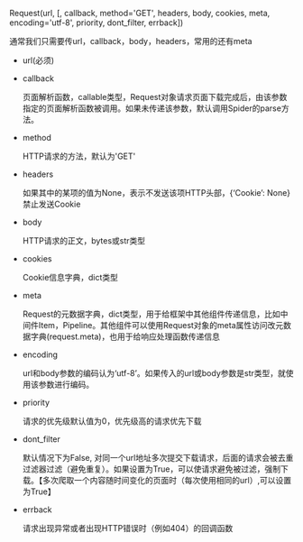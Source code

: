 Request(url, [, callback, method='GET', headers, body, cookies, meta, encoding='utf-8', priority, dont_filter, errback])

通常我们只需要传url，callback，body，headers，常用的还有meta

- url(必须)

- callback

  页面解析函数，callable类型，Request对象请求页面下载完成后，由该参数指定的页面解析函数被调用。如果未传递该参数，默认调用Spider的parse方法。

- method

  HTTP请求的方法，默认为'GET'

- headers

  如果其中的某项的值为None，表示不发送该项HTTP头部，{‘Cookie’: None} 禁止发送Cookie

- body

  HTTP请求的正文，bytes或str类型

- cookies

  Cookie信息字典，dict类型

- meta

  Request的元数据字典，dict类型，用于给框架中其他组件传递信息，比如中间件Item，Pipeline。其他组件可以使用Request对象的meta属性访问改元数据字典(request.meta)，也用于给响应处理函数传递信息

- encoding

  url和body参数的编码认为‘utf-8’。如果传入的url或body参数是str类型，就使用该参数进行编码。

- priority

  请求的优先级默认值为0，优先级高的请求优先下载

- dont_filter

  默认情况下为False, 对同一个url地址多次提交下载请求，后面的请求会被去重过滤器过滤（避免重复）。如果设置为True，可以使请求避免被过滤，强制下载。【多次爬取一个内容随时间变化的页面时（每次使用相同的url）,可以设置为True】

- errback

  请求出现异常或者出现HTTP错误时（例如404）的回调函数

